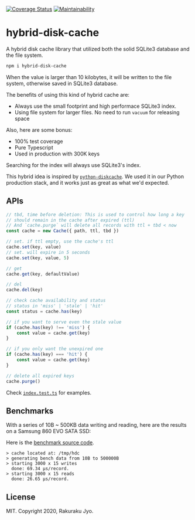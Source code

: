 [![Coverage Status](https://coveralls.io/repos/github/rjyo/hybrid-disk-cache/badge.svg?branch=master)](https://coveralls.io/github/rjyo/hybrid-disk-cache?branch=master) [![Maintainability](https://api.codeclimate.com/v1/badges/270469eb02421e5c7547/maintainability)](https://codeclimate.com/github/rjyo/hybrid-disk-cache/maintainability)

# hybrid-disk-cache

A hybrid disk cache library that utilized both the solid SQLite3 database and the file system.

```bash
npm i hybrid-disk-cache
```

When the value is larger than 10 kilobytes, it will be written to the file system, otherwise saved in SQLite3 database.

The benefits of using this kind of hybrid cache are:

- Always use the small footprint and high performace SQLite3 index.
- Using file system for larger files. No need to run `vacuum` for releasing space

Also, here are some bonus:

- 100% test coverage
- Pure Typescript
- Used in production with 300K keys

Searching for the index will always use SQLite3's index.

This hybrid idea is inspired by [`python-diskcache`](https://github.com/grantjenks/python-diskcache). We used it in our Python production stack, and it works just as great as what we'd expected.

## APIs

```javascript
// tbd, time before deletion: This is used to control how long a key
// should remain in the cache after expired (ttl)
// And `cache.purge` will delete all records with ttl + tbd < now
const cache = new Cache({ path, ttl, tbd })

// set. if ttl empty, use the cache's ttl
cache.set(key, value)
// set. will expire in 5 seconds
cache.set(key, value, 5)

// get
cache.get(key, defaultValue)

// del
cache.del(key)

// check cache availability and status
// status in 'miss' | 'stale' | 'hit'
const status = cache.has(key)

// if you want to serve even the stale value
if (cache.has(key) !== 'miss') {
    const value = cache.get(key)
}

// if you only want the unexpired one
if (cache.has(key) === 'hit') {
    const value = cache.get(key)
}

// delete all expired keys
cache.purge()
```

Check [`index.test.ts`](https://github.com/rjyo/hybrid-disk-cache/blob/master/test/index.test.ts) for examples.

## Benchmarks

With a series of 10B ~ 500KB data writing and reading, here are the results on a Samsung 860 EVO SATA SSD:

Here is the [benchmark source code](https://github.com/rjyo/hybrid-disk-cache/blob/master/src/bench.ts).

```
> cache located at: /tmp/hdc
> generating bench data from 10B to 500000B
> starting 3000 x 15 writes
  done: 69.34 μs/record.
> starting 3000 x 15 reads
  done: 26.65 μs/record.
```

## License

MIT. Copyright 2020, Rakuraku Jyo.
